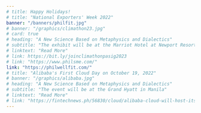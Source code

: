 ```yaml
---
# title: Happy Holidays!
# title: "National Exporters' Week 2022"
banner: "/banners/philfit.jpg"
# banner: "/graphics/climathon23.jpg"
# card: true
# heading: "A New Science Based on Metaphysics and Dialectics"
# subtitle: "The exhibit will be at the Marriot Hotel at Newport Resorts World from December 5-6, 2022"
# linktext: "Read More"
# link: https://bit.ly/joinclimathonpasig2023
# link: "https://www.philsme.com/"
link: "https://philwellfit.com/"
# title: "Alibaba's First Cloud Day on October 19, 2022"
# banner: "/graphics/alibaba.jpg"
# heading: "A New Science Based on Metaphysics and Dialectics"
# subtitle: "The event will be at the Grand Hyatt in Manila"
# linktext: "Read More"
# link: "https://fintechnews.ph/56830/cloud/alibaba-cloud-will-host-its-first-cloud-day-in-the-philippines-in-october/"
---
```

